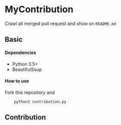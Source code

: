 
# MyContribution
Crawl all merged pull request and show on `README.md`
## Basic
#### Dependencies
 * Python 3.5+
 * BeautifulSoup
#### How to use
Fork this repository and 
        
        python3 contribution.py
## Contribution

